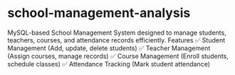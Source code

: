 # school-management-analysis
MySQL-based School Management System designed to manage students, teachers, courses, and attendance records efficiently.  Features ✅ Student Management (Add, update, delete students) ✅ Teacher Management (Assign courses, manage records) ✅ Course Management (Enroll students, schedule classes) ✅ Attendance Tracking (Mark student attendance) 
